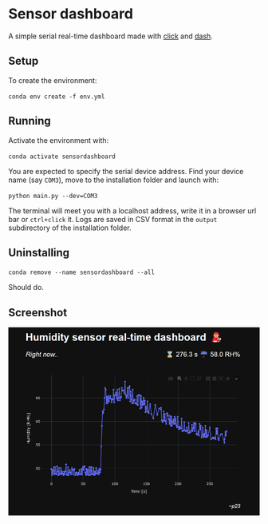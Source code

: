 # Sensor dashboard

A simple serial real-time dashboard made with [click](https://click.palletsprojects.com/en/8.1.x/) and [dash](https://plotly.com/dash/).

## Setup
To create the environment:

`conda env create -f env.yml`

## Running
Activate the environment with:

`conda activate sensordashboard`

You are expected to specify the serial device address.
Find your device name (say `COM3`), move to the installation folder and launch with:

`python main.py --dev=COM3`

The terminal will meet you with a localhost address, write it in a browser url bar or `ctrl+click` it. 
Logs are saved in CSV format in the `output` subdirectory of the installation folder.

## Uninstalling

`conda remove --name sensordashboard --all`

Should do.

## Screenshot

![sensordemo](assets/demo.gif)
